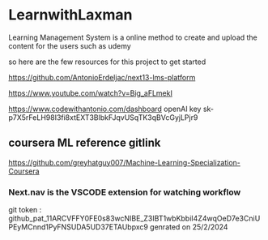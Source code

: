 # LearnwithLaxman


Learning Management System is a online method to create and upload the content for the users such as udemy

so here are the few resources for this project to get started 

https://github.com/AntonioErdeljac/next13-lms-platform

https://www.youtube.com/watch?v=Big_aFLmekI

https://www.codewithantonio.com/dashboard
openAI key 
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
## coursera ML reference gitlink
https://github.com/greyhatguy007/Machine-Learning-Specialization-Coursera
### Next.nav is the VSCODE extension for watching workflow
git token : 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
genrated on 25/2/2024
